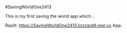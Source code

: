 #SavingWorldOne2413

This is my first saving the world app which...

Replit: https://SavingWorldOne2413.lizzzard9.repl.co
App:
